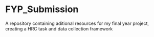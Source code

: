 # FYP_Submission
A repository containing aditional resources for my final year project, creating a HRC task and data collection framework
